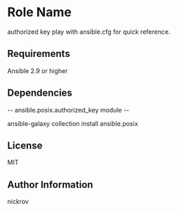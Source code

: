 Role Name
=========

authorized key play with ansible.cfg for quick reference.

Requirements
------------

Ansible 2.9 or higher


Dependencies
------------

-- ansible.posix.authorized_key module --

ansible-galaxy collection install ansible.posix


License
-------

MIT

Author Information
------------------

nickrov
